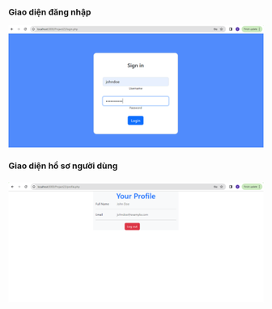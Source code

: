 <h3>Giao diện đăng nhập</h3>
<img src="../img/Login-form.png">
<h3>Giao diện hồ sơ người dùng<h3>
<img src="../img/profile.png">